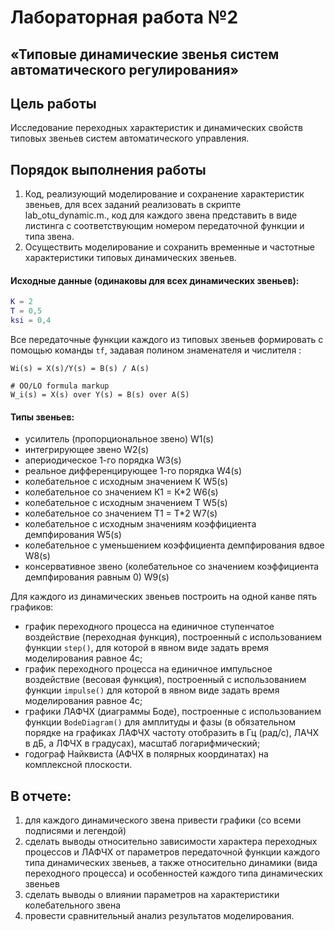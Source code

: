 # Лабораторная работа №2
## «Типовые динамические звенья систем автоматического регулирования»

## Цель работы
Исследование переходных характеристик и  динамических свойств типовых звеньев систем автоматического управления.
## Порядок выполнения работы

1. Код, реализующий моделирование  и сохранение характеристик звеньев, для всех заданий реализовать в скрипте lab_otu_dynamic.m., код для каждого звена представить в виде листинга с соответствующим номером передаточной функции и типа звена.
2. Осуществить моделирование и сохранить временные и частотные характеристики  типовых динамических звеньев.


#### Исходные данные (одинаковы для всех динамических звеньев):
```matlab
K = 2
T = 0,5
ksi = 0,4
```
Все передаточные функции каждого из типовых звеньев формировать с помощью команды `tf`, задавая полином знаменателя и числителя :
```
Wi(s) = Х(s)/Y(s) = B(s) / A(s)

# OO/LO formula markup
W_i(s) = X(s) over Y(s) = B(s) over A(S)
```

#### Типы звеньев:

- усилитель (пропорциональное звено) W1(s)
- интегрирующее звено W2(s)
- апериодическое 1-го порядка W3(s)
- реальное дифференцирующее 1-го порядка W4(s)
- колебательное с исходным  значением К W5(s)
- колебательное со значением К1 = К*2 W6(s)
- колебательное с исходным  значением Т W5(s)
- колебательное со значением Т1 = Т*2 W7(s)
- колебательное с исходным  значениям коэффициента демпфирования W5(s)
- колебательное с уменьшением коэффициента демпфирования вдвое W8(s)
- консервативное звено (колебательное со значением коэффициента демпфирования равным 0) W9(s)

Для каждого из динамических звеньев построить на одной канве пять графиков:

- график переходного процесса на единичное ступенчатое воздействие (переходная функция), построенный с использованием функции `step()`, для которой в явном виде задать время моделирования равное 4с;
- график переходного процесса на единичное импульсное воздействие (весовая функция), построенный с использованием функции `impulse()` для которой в явном виде задать время моделирования равное 4с;
- графики ЛАФЧХ (диаграммы Боде), построенные с использованием функции `BodeDiagram()` для амплитуды и фазы (в обязательном порядке на графиках ЛАФЧХ частоту отобразить в Гц (рад/с), ЛАЧХ в дБ, а ЛФЧХ в градусах), масштаб логарифмический;
- годограф Найквиста (АФЧХ в полярных координатах) на комплексной плоскости.

## В отчете:

1. для каждого динамического звена привести графики (со всеми подписями и легендой)
2. сделать выводы относительно зависимости характера переходных процессов и ЛАФЧХ от параметров передаточной функции каждого типа динамических звеньев, а также относительно динамики (вида переходного процесса) и особенностей каждого типа динамических звеньев
3. сделать выводы о влиянии параметров на характеристики колебательного звена
4. провести сравнительный анализ результатов моделирования.
